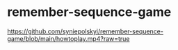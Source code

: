 # remember-sequence-game
https://github.com/syniepolskyi/remember-sequence-game/blob/main/howtoplay.mp4?raw=true
